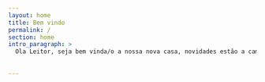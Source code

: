 ```yaml
---
layout: home
title: Bem vindo
permalink: /
section: home
intro_paragraph: >
  Ola Leitor, seja bem vinda/o a nossa nova casa, novidades estão a caminho .... aguardem ! =D
  
  
---
```

